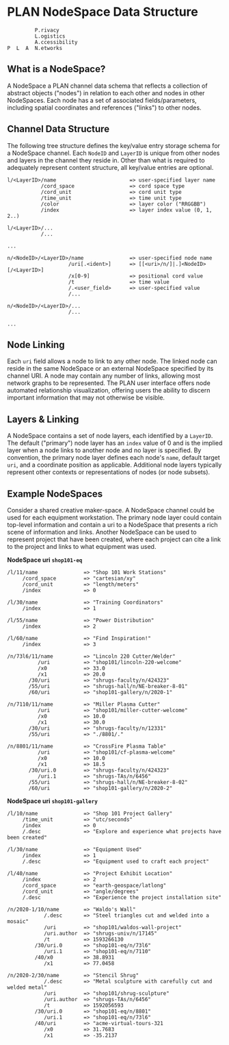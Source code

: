 # PLAN NodeSpace Data Structure

```
         P.rivacy
         L.ogistics
         A.ccessibility
P  L  A  N.etworks
```

## What is a NodeSpace?

A NodeSpace a PLAN channel data schema that reflects a collection of abstract objects ("nodes") in relation to each other and nodes in other NodeSpaces.  Each node has a set of associated fields/parameters, including spatial coordinates and references ("links") to other nodes.  

## Channel Data Structure

The following tree structure defines the key/value entry storage schema for a NodeSpace channel.  Each `NodeID` and `LayerID` is unique from other nodes and layers in the channel they reside in.  Other than what is required to adequately represent content structure, all key/value entries are optional.

```
l/<LayerID>/name                        => user-specified layer name
           /cord_space                  => cord space type
           /cord_unit                   => cord unit type
           /time_unit                   => time unit type
           /color                       => layer color ("RRGGBB")
           /index                       => layer index value (0, 1, 2..)
 
l/<LayerID>/...
           /...
 
...

n/<NodeID>/<LayerID>/name               => user-specified node name
                    /uri[.<ident>]      => [[<uri>/n/]|.]<NodeID>[/<LayerID>]
                    /x[0-9]             => positional cord value
                    /t                  => time value
                    /.<user_field>      => user-specified value
                    /...
   
n/<NodeID>/<LayerID>/...
                    /...

...

```



## Node Linking

Each `uri` field allows a node to link to any other node.  The linked node can reside in the same NodeSpace or an external NodeSpace specified by its channel URI.  A node may contain any number of links, allowing most network graphs to be represented.  The PLAN user interface offers node automated relationship visualization, offering users the ability to discern important information that may not otherwise be visible.


## Layers & Linking

A NodeSpace contains a set of node layers, each identified by a `LayerID`.  The default ("primary") node layer has an `index` value of 0 and is the implied layer when a node links to another node and no layer is specified.  By convention, the primary node layer defines each node's `name`, default target `uri`, and a coordinate position as applicable.  Additional node layers typically represent other contexts or representations of nodes (or node subsets).  

## Example NodeSpaces

Consider a shared creative maker-space. A NodeSpace channel could be used for each equipment workstation.  The primary node layer could contain top-level information and contain a uri to a NodeSpace that presents a rich scene of information and links.  Another NodeSpace can be used to represent project that have been created, where each project can cite a link to the project and links to what equipment was used.

**NodeSpace uri `shop101-eq`**
```
/l/11/name               => "Shop 101 Work Stations"
     /cord_space         => "cartesian/xy" 
     /cord_unit          => "length/meters"
     /index              => 0

/l/30/name               => "Training Coordinators"
     /index              => 1

/l/55/name               => "Power Distribution"
     /index              => 2

/l/60/name               => "Find Inspiration!"
     /index              => 3

/n/73l6/11/name          => "Lincoln 220 Cutter/Welder"
          /uri           => "shop101/lincoln-220-welcome"
          /x0            => 33.0
          /x1            => 20.0
       /30/uri           => "shrugs-faculty/n/424323"
       /55/uri           => "shrugs-hall/n/NE-breaker-8-01"
       /60/uri           => "shop101-gallery/n/2020-1"

/n/7110/11/name          => "Miller Plasma Cutter"
          /uri           => "shop101/miller-cutter-welcome"
          /x0            => 10.0
          /x1            => 30.0
       /30/uri           => "shrugs-faculty/n/12331"
       /55/uri           => "./8801/."

/n/8801/11/name          => "CrossFire Plasma Table"
          /uri           => "shop101/cf-plasma-welcome"
          /x0            => 10.0
          /x1            => 18.5
       /30/uri.0         => "shrugs-faculty/n/424323"
          /uri.1         => "shrugs-TAs/n/6456"
       /55/uri           => "shrugs-hall/n/NE-breaker-8-02"
       /60/uri           => "shop101-gallery/n/2020-2"

```

**NodeSpace uri `shop101-gallery`**
```
/l/10/name               => "Shop 101 Project Gallery"
     /time_unit          => "utc/seconds" 
     /index              => 0
     /.desc              => "Explore and experience what projects have been created"

/l/30/name               => "Equipment Used"
     /index              => 1
     /.desc              => "Equipment used to craft each project"

/l/40/name               => "Project Exhibit Location"
     /index              => 2
     /cord_space         => "earth-geospace/latlong" 
     /cord_unit          => "angle/degrees"
     /.desc              => "Experience the project installation site"

/n/2020-1/10/name        => "Waldo's Wall"
            /.desc       => "Steel triangles cut and welded into a mosaic" 
            /uri         => "shop101/waldos-wall-project"
            /uri.author  => "shrugs-univ/n/17145"
            /t           => 1593266130
         /30/uri.0       => "shop101-eq/n/73l6"
            /uri.1       => "shop101-eq/n/7110"
         /40/x0          => 38.8931
            /x1          => 77.0458

/n/2020-2/30/name        => "Stencil Shrug"
            /.desc       => "Metal sculpture with carefully cut and welded metal" 
            /uri         => "shop101/shrug-sculpture"
            /uri.author  => "shrugs-TAs/n/6456"
            /t           => 1592056593
         /30/uri.0       => "shop101-eq/n/8801"
            /uri.1       => "shop101-eq/n/73l6"
         /40/uri         => "acme-virtual-tours-321
            /x0          => 31.7683
            /x1          => -35.2137
```
